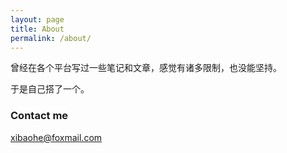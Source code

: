 ```yaml
---
layout: page
title: About
permalink: /about/
---
```


曾经在各个平台写过一些笔记和文章，感觉有诸多限制，也没能坚持。

于是自己搭了一个。



### Contact me

xibaohe@foxmail.com